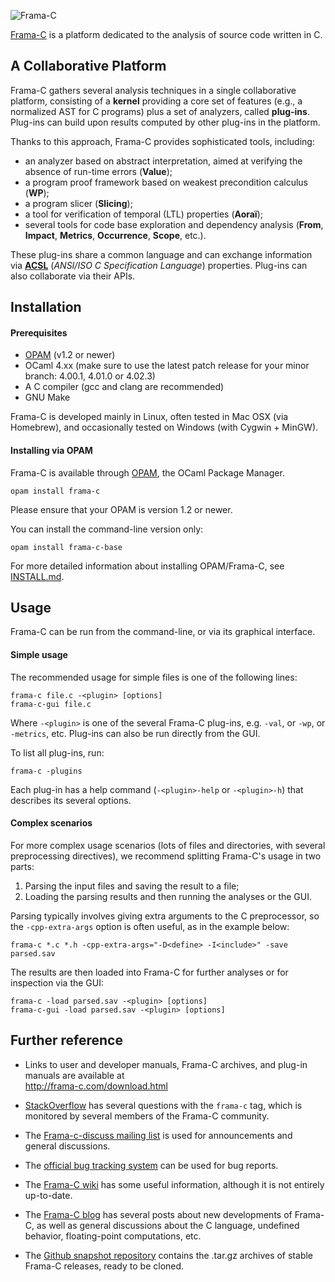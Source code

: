 ![Frama-C](share/frama-c.gif?raw=true)

[Frama-C](http://frama-c.com) is a platform dedicated to the analysis of
source code written in C.

## A Collaborative Platform

Frama-C gathers several analysis techniques in a single collaborative
platform, consisting of a **kernel** providing a core set of features
(e.g., a normalized AST for C programs) plus a set of analyzers,
called **plug-ins**. Plug-ins can build upon results computed by other
plug-ins in the platform.

Thanks to this approach, Frama-C provides sophisticated tools, including:

- an analyzer based on abstract interpretation, aimed at verifying
  the absence of run-time errors (**Value**);
- a program proof framework based on weakest precondition calculus (**WP**);
- a program slicer (**Slicing**);
- a tool for verification of temporal (LTL) properties (**Aoraï**);
- several tools for code base exploration and dependency analysis
  (**From**, **Impact**, **Metrics**, **Occurrence**, **Scope**, etc.).

These plug-ins share a common language and can exchange information via
**[ACSL](http://frama-c.com/acsl.html)** (*ANSI/ISO C Specification Language*)
properties. Plug-ins can also collaborate via their APIs.

## Installation

#### Prerequisites

- [OPAM](http://opam.ocaml.org/) (v1.2 or newer)
- OCaml 4.xx (make sure to use the latest patch release for your minor branch:
  4.00.1, 4.01.0 or 4.02.3)
- A C compiler (gcc and clang are recommended)
- GNU Make

Frama-C is developed mainly in Linux, often tested in Mac OSX
(via Homebrew), and occasionally tested on Windows
(with Cygwin + MinGW).

#### Installing via OPAM

Frama-C is available through [OPAM](http://opam.ocaml.org/), the
OCaml Package Manager.

    opam install frama-c

Please ensure that your OPAM is version 1.2 or newer.

You can install the command-line version only:

    opam install frama-c-base

For more detailed information about installing OPAM/Frama-C,
see [INSTALL.md](INSTALL.md).

## Usage

Frama-C can be run from the command-line, or via its graphical interface.

#### Simple usage

The recommended usage for simple files is one of the following lines:

    frama-c file.c -<plugin> [options]
    frama-c-gui file.c

Where `-<plugin>` is one of the several Frama-C plug-ins,
e.g. `-val`, or `-wp`, or `-metrics`, etc.
Plug-ins can also be run directly from the GUI.

To list all plug-ins, run:

    frama-c -plugins

Each plug-in has a help command
(`-<plugin>-help` or `-<plugin>-h`) that describes its several
options.

#### Complex scenarios

For more complex usage scenarios (lots of files and directories,
with several preprocessing directives), we recommend splitting Frama-C's usage
in two parts:

1. Parsing the input files and saving the result to a file;
2. Loading the parsing results and then running the analyses or the GUI.

Parsing typically involves giving extra arguments to the C preprocessor,
so the `-cpp-extra-args` option is often useful, as in the example below:

    frama-c *.c *.h -cpp-extra-args="-D<define> -I<include>" -save parsed.sav

The results are then loaded into Frama-C for further analyses or for inspection
via the GUI:

    frama-c -load parsed.sav -<plugin> [options]
    frama-c-gui -load parsed.sav -<plugin> [options]

## Further reference

- Links to user and developer manuals, Frama-C archives,
  and plug-in manuals are available at <br> http://frama-c.com/download.html

- [StackOverflow](http://stackoverflow.com/questions/tagged/frama-c) has several
  questions with the `frama-c` tag, which is monitored by several members of the
  Frama-C community.

- The [Frama-c-discuss mailing list](http://lists.gforge.inria.fr/cgi-bin/mailman/listinfo/frama-c-discuss)
  is used for announcements and general discussions.

- The [official bug tracking system](http://bts.frama-c.com/) can be used for
  bug reports.

- The [Frama-C wiki](https://bts.frama-c.com/dokuwiki/doku.php?id=mantis:frama-c:start)
  has some useful information, although it is not entirely up-to-date.

- The [Frama-C blog](http://blog.frama-c.com/) has several posts about
  new developments of Frama-C, as well as general discussions about the C
  language, undefined behavior, floating-point computations, etc.

- The [Github snapshot repository](https://github.com/Frama-C/Frama-C-snapshot)
  contains the .tar.gz archives of stable Frama-C releases, ready to be cloned.
